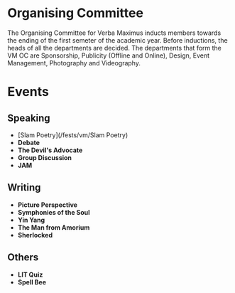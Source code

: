 <!-- TITLE: Verba Maximus -->
<!-- SUBTITLE: Verba Maximus, Latin for "Words of the Greatest", is an annual literary fest with events hosted by English Language Activities Society (ELAS), Journal Club, SaFL and Hindi Tarang. It is usually organised in the second semester of the academic year in January/February. -->
# Organising Committee
The Organising Committee for Verba Maximus inducts members towards the ending of the first semeter of the academic year. Before inductions, the heads of all the departments are decided. The departments that form the VM OC are Sponsorship, Publicity (Offline and Online), Design, Event Management, Photography and Videography. 

# Events 
## Speaking

* [Slam Poetry](/fests/vm/Slam Poetry) 
* **Debate**
* **The Devil's Advocate**
* **Group Discussion**
* **JAM**


## Writing

* **Picture Perspective**
* **Symphonies of the Soul**
* **Yin Yang**
* **The Man from Amorium**
* **Sherlocked**

## Others

* **LIT Quiz**
* **Spell Bee**
